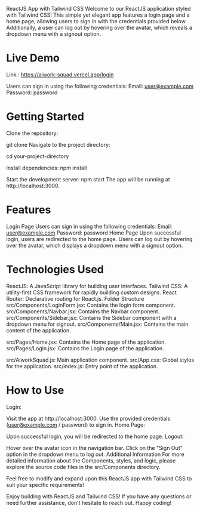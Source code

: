 
ReactJS App with Tailwind CSS
Welcome to our ReactJS application styled with Tailwind CSS! This simple yet elegant app features a login page and a home page, allowing users to sign in with the credentials provided below. Additionally, a user can log out by hovering over the avatar, which reveals a dropdown menu with a signout option.

# Live Demo

Link : https://aiwork-squad.vercel.app/login

Users can sign in using the following credentials:
Email: user@example.com
Password: password


# Getting Started
Clone the repository:


git clone <repository-url>
Navigate to the project directory:

cd your-project-directory

Install dependencies:
npm install

Start the development server:
npm start
The app will be running at http://localhost:3000.

# Features

Login Page
Users can sign in using the following credentials:
Email: user@example.com
Password: password
Home Page
Upon successful login, users are redirected to the home page.
Users can log out by hovering over the avatar, which displays a dropdown menu with a signout option.

# Technologies Used

ReactJS: A JavaScript library for building user interfaces.
Tailwind CSS: A utility-first CSS framework for rapidly building custom designs.
React Router: Declarative routing for React.js.
Folder Structure
src/Components/LoginForm.jsx: Contains the login form component.
src/Components/Navbar.jsx: Contains the Navbar component.
src/Components/Sidebar.jsx: Contains the Sidebar component with a dropdown menu for signout.
src/Components/Main.jsx: Contains the main content of the application.

src/Pages/Home.jsx: Contains the Home page of the application.
src/Pages/Login.jsx: Contains the Login page of the application.

src/AiworkSquad.js: Main application component.
src/App.css: Global styles for the application.
src/index.js: Entry point of the application.

# How to Use

Login:

Visit the app at http://localhost:3000.
Use the provided credentials (user@example.com / password) to sign in.
Home Page:

Upon successful login, you will be redirected to the home page.
Logout:

Hover over the avatar icon in the navigation bar.
Click on the "Sign Out" option in the dropdown menu to log out.
Additional Information
For more detailed information about the Components, styles, and logic, please explore the source code files in the src/Components directory.

Feel free to modify and expand upon this ReactJS app with Tailwind CSS to suit your specific requirements!

Enjoy building with ReactJS and Tailwind CSS! If you have any questions or need further assistance, don't hesitate to reach out. Happy coding!




